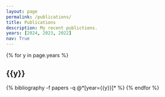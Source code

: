 ```yaml
---
layout: page
permalink: /publications/
title: Publications
description: My recent publictions.
years: [2024, 2023, 2022]
nav: True
---
```


<div class="publications">

{% for y in page.years %}
  <h2 class="year">{{y}}</h2>
  {% bibliography -f papers -q @*[year={{y}}]* %}
{% endfor %}

</div>
